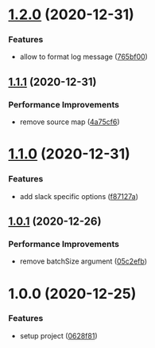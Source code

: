 # [1.2.0](https://github.com/shrujalshah28/pino-slack-webhook/compare/v1.1.1...v1.2.0) (2020-12-31)


### Features

* allow to format log message ([765bf00](https://github.com/shrujalshah28/pino-slack-webhook/commit/765bf00da33428b0536e39a0e88b33d3baf5f4d5))

## [1.1.1](https://github.com/shrujalshah28/pino-slack-webhook/compare/v1.1.0...v1.1.1) (2020-12-31)


### Performance Improvements

* remove source map ([4a75cf6](https://github.com/shrujalshah28/pino-slack-webhook/commit/4a75cf64597ed1f8be1e6d7de977d33a6b8f642f))

# [1.1.0](https://github.com/shrujalshah28/pino-slack-webhook/compare/v1.0.1...v1.1.0) (2020-12-31)


### Features

* add slack specific options ([f87127a](https://github.com/shrujalshah28/pino-slack-webhook/commit/f87127ab819111f0d52fb2989f52414e36bd786c))

## [1.0.1](https://github.com/shrujalshah28/pino-slack-webhook/compare/v1.0.0...v1.0.1) (2020-12-26)

### Performance Improvements

- remove batchSize argument ([05c2efb](https://github.com/shrujalshah28/pino-slack-webhook/commit/05c2efb0fd39dc13b4eeaeca30253793f69a78f8))

# 1.0.0 (2020-12-25)

### Features

- setup project ([0628f81](https://github.com/shrujalshah28/pino-slack-webhook/commit/0628f81aed0b01704dfeb0418d28ac4e7f32811e))
